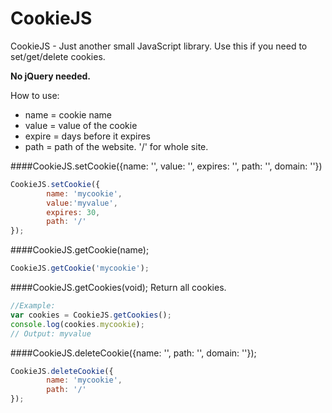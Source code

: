 CookieJS
========
CookieJS - Just another small JavaScript library. Use this if you need to set/get/delete cookies.

**No jQuery needed.**

How to use:
* name = cookie name
* value = value of the cookie
* expire = days before it expires
* path = path of the website. '/' for whole site.

####CookieJS.setCookie({name: '', value: '', expires: '', path: '', domain: ''})
```javascript
CookieJS.setCookie({
        name: 'mycookie',
        value:'myvalue',
        expires: 30,
        path: '/'
});
```

####CookieJS.getCookie(name);
```javascript
CookieJS.getCookie('mycookie');
```
####CookieJS.getCookies(void); Return all cookies.
```javascript
//Example:
var cookies = CookieJS.getCookies();
console.log(cookies.mycookie);
// Output: myvalue
```


####CookieJS.deleteCookie({name: '', path: '', domain: ''});
```javascript
CookieJS.deleteCookie({
        name: 'mycookie',
        path: '/'
});
```